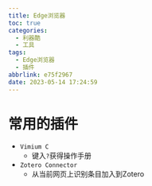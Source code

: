 ```yaml
---
title: Edge浏览器
toc: true
categories:
  - 利器酷
  - 工具
tags:
  - Edge浏览器
  - 插件
abbrlink: e75f2967
date: 2023-05-14 17:24:59
---
```

# 常用的插件
- `Vimium C`
  - 键入`?`获得操作手册
- `Zotero Connector`
  - 从当前网页上识别条目加入到Zotero